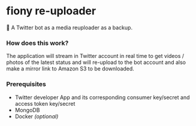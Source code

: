 # fiony re-uploader
🦒 A Twitter bot as a media reuploader as a backup.

### How does this work?
The application will stream in Twitter account in real time to get videos / photos of the latest status and will re-upload to the bot account and also make a mirror link to Amazon S3 to be downloaded.

### Prerequisites
- Twitter developer App and its corresponding consumer key/secret and access token key/secret
- MongoDB
- Docker *(optional)*